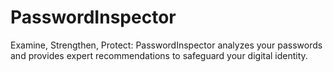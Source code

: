 # PasswordInspector
Examine, Strengthen, Protect: PasswordInspector analyzes your passwords and provides expert recommendations to safeguard your digital identity.
